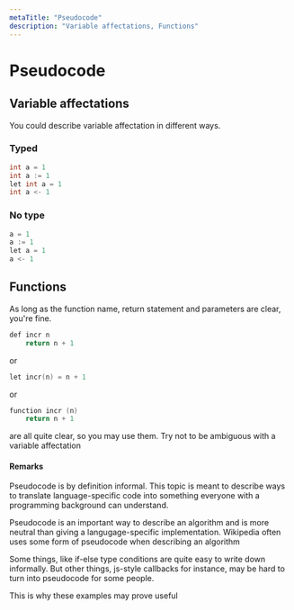 ```yaml
---
metaTitle: "Pseudocode"
description: "Variable affectations, Functions"
---
```


# Pseudocode



## Variable affectations


You could describe variable affectation in different ways.

### Typed

```cpp
int a = 1
int a := 1
let int a = 1
int a <- 1

```

### No type

```cpp
a = 1
a := 1
let a = 1
a <- 1

```



## Functions


As long as the function name, return statement and parameters are clear, you're fine.

```cpp
def incr n
    return n + 1

```

or

```cpp
let incr(n) = n + 1

```

or

```cpp
function incr (n)
    return n + 1

```

are all quite clear, so you may use them. Try not to be ambiguous with a variable affectation



#### Remarks


Pseudocode is by definition informal. This topic is meant to describe ways to translate language-specific code into something everyone with a programming background can understand.

Pseudocode is an important way to describe an algorithm and is more neutral than giving a langugage-specific implementation. Wikipedia often uses some form of pseudocode when describing an algorithm

Some things, like if-else type conditions are quite easy to write down informally. But other things, js-style callbacks for instance, may be hard to turn into pseudocode for some people.

This is why these examples may prove useful

